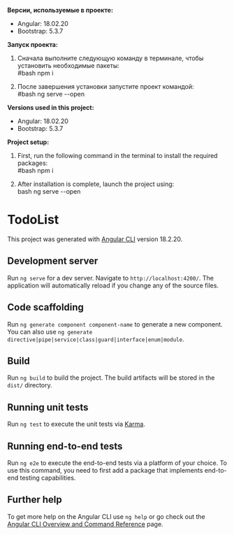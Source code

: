 **Версии, используемые в проекте:**  
- Angular: 18.02.20  
- Bootstrap: 5.3.7  

**Запуск проекта:**  
1. Сначала выполните следующую команду в терминале, чтобы установить необходимые пакеты:  
   #bash
   npm i
    
2. После завершения установки запустите проект командой:  
   #bash
   ng serve --open


**Versions used in this project:**  
- Angular: 18.02.20  
- Bootstrap: 5.3.7  

**Project setup:**  
1. First, run the following command in the terminal to install the required packages:  
   #bash
   npm i
     
2. After installation is complete, launch the project using:  
   bash
   ng serve --open
    

# TodoList

This project was generated with [Angular CLI](https://github.com/angular/angular-cli) version 18.2.20.

## Development server

Run `ng serve` for a dev server. Navigate to `http://localhost:4200/`. The application will automatically reload if you change any of the source files.

## Code scaffolding

Run `ng generate component component-name` to generate a new component. You can also use `ng generate directive|pipe|service|class|guard|interface|enum|module`.

## Build

Run `ng build` to build the project. The build artifacts will be stored in the `dist/` directory.

## Running unit tests

Run `ng test` to execute the unit tests via [Karma](https://karma-runner.github.io).

## Running end-to-end tests

Run `ng e2e` to execute the end-to-end tests via a platform of your choice. To use this command, you need to first add a package that implements end-to-end testing capabilities.

## Further help

To get more help on the Angular CLI use `ng help` or go check out the [Angular CLI Overview and Command Reference](https://angular.dev/tools/cli) page.
